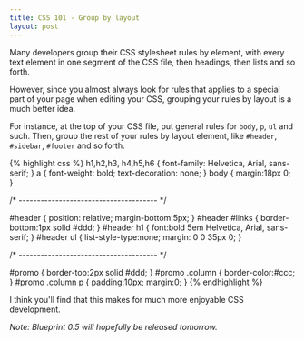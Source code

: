 ```yaml
---
title: CSS 101 - Group by layout
layout: post
---
```


Many developers group their CSS stylesheet rules by element, with every text element in one segment of the CSS file, then headings, then lists and so forth.

However, since you almost always look for rules that applies to a special part of your page when editing your CSS, grouping your rules by layout is a much better idea.

For instance, at the top of your CSS file, put general rules for `body`, `p`, `ul` and such. Then, group the rest of your rules by layout element, like `#header`, `#sidebar`, `#footer` and so forth.

{% highlight css %}
h1,h2,h3,
h4,h5,h6  { font-family: Helvetica, Arial, sans-serif; } 
a         { font-weight: bold; text-decoration: none; }
body      { margin:18px 0; }

/* -------------------------------------- */

#header         { position: relative; margin-bottom:5px; }
#header #links  { border-bottom:1px solid #ddd; }
#header h1      { font:bold 5em Helvetica, Arial, sans-serif; }
#header ul      { list-style-type:none; margin: 0 0 35px 0; }

/* -------------------------------------- */

#promo            { border-top:2px solid #ddd; }
#promo .column    { border-color:#ccc; }
#promo .column p  { padding:10px; margin:0; }
{% endhighlight %}

I think you'll find that this makes for much more enjoyable CSS development.

_Note: Blueprint 0.5 will hopefully be released tomorrow._


